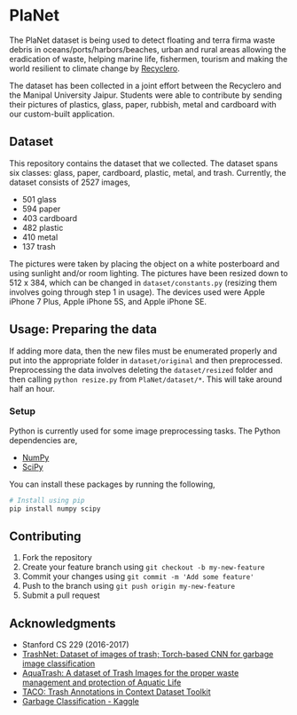 # PlaNet

The PlaNet dataset is being used to detect floating and terra firma waste debris in oceans/ports/harbors/beaches, urban and rural areas allowing the eradication of waste, helping marine life, fishermen, tourism and making the world resilient to climate change by [Recyclero](https://recyclero.com).

The dataset has been collected in a joint effort between the Recyclero and the Manipal University Jaipur. Students were able to contribute by sending their pictures of plastics, glass, paper, rubbish, metal and cardboard with our custom-built application.

## Dataset

This repository contains the dataset that we collected. The dataset spans six classes: glass, paper, cardboard, plastic, metal, and trash. Currently, the dataset consists of 2527 images,

- 501 glass
- 594 paper
- 403 cardboard
- 482 plastic
- 410 metal
- 137 trash

The pictures were taken by placing the object on a white posterboard and using sunlight and/or room lighting. The pictures have been resized down to 512 x 384, which can be changed in `dataset/constants.py` (resizing them involves going through step 1 in usage). The devices used were Apple iPhone 7 Plus, Apple iPhone 5S, and Apple iPhone SE.


## Usage: Preparing the data

If adding more data, then the new files must be enumerated properly and put into the appropriate folder in `dataset/original` and then preprocessed. Preprocessing the data involves deleting the `dataset/resized` folder and then calling `python resize.py` from `PlaNet/dataset/*`. This will take around half an hour.

### Setup

Python is currently used for some image preprocessing tasks. The Python dependencies are,

- [NumPy](http://numpy.org)
- [SciPy](http://scipy.org)

You can install these packages by running the following,

```bash
# Install using pip
pip install numpy scipy
```


## Contributing

1. Fork the repository
2. Create your feature branch using `git checkout -b my-new-feature`
3. Commit your changes using `git commit -m 'Add some feature'`
4. Push to the branch using `git push origin my-new-feature`
5. Submit a pull request


## Acknowledgments

- Stanford CS 229 (2016-2017)
- [TrashNet: Dataset of images of trash; Torch-based CNN for garbage image classification](https://github.com/garythung/trashnet)
- [AquaTrash: A dataset of Trash Images for the proper waste management and protection of Aquatic Life](https://github.com/Harsh9524/AquaTrash)
- [TACO: Trash Annotations in Context Dataset Toolkit](https://github.com/pedropro/TACO)
- [Garbage Classification - Kaggle](kaggle.com/asdasdasasdas/garbage-classification)
